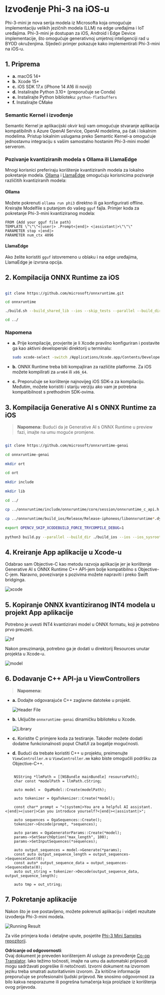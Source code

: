 <!--
CO_OP_TRANSLATOR_METADATA:
{
  "original_hash": "82af197df38d25346a98f1f0e84d1698",
  "translation_date": "2025-07-16T20:25:07+00:00",
  "source_file": "md/01.Introduction/03/iOS_Inference.md",
  "language_code": "hr"
}
-->
# **Izvođenje Phi-3 na iOS-u**

Phi-3-mini je nova serija modela iz Microsofta koja omogućuje implementaciju velikih jezičnih modela (LLM) na edge uređajima i IoT uređajima. Phi-3-mini je dostupan za iOS, Android i Edge Device implementacije, što omogućuje generativnoj umjetnoj inteligenciji rad u BYOD okruženjima. Sljedeći primjer pokazuje kako implementirati Phi-3-mini na iOS-u.

## **1. Priprema**

- **a.** macOS 14+
- **b.** Xcode 15+
- **c.** iOS SDK 17.x (iPhone 14 A16 ili noviji)
- **d.** Instalirajte Python 3.10+ (preporučuje se Conda)
- **e.** Instalirajte Python biblioteku: `python-flatbuffers`
- **f.** Instalirajte CMake

### Semantic Kernel i izvođenje

Semantic Kernel je aplikacijski okvir koji vam omogućuje stvaranje aplikacija kompatibilnih s Azure OpenAI Service, OpenAI modelima, pa čak i lokalnim modelima. Pristup lokalnim uslugama preko Semantic Kernel-a omogućuje jednostavnu integraciju s vašim samostalno hostanim Phi-3-mini model serverom.

### Pozivanje kvantiziranih modela s Ollama ili LlamaEdge

Mnogi korisnici preferiraju korištenje kvantiziranih modela za lokalno pokretanje modela. [Ollama](https://ollama.com) i [LlamaEdge](https://llamaedge.com) omogućuju korisnicima pozivanje različitih kvantiziranih modela:

#### **Ollama**

Možete pokrenuti `ollama run phi3` direktno ili ga konfigurirati offline. Kreirajte Modelfile s putanjom do vašeg `gguf` fajla. Primjer koda za pokretanje Phi-3-mini kvantiziranog modela:

```gguf
FROM {Add your gguf file path}
TEMPLATE \"\"\"<|user|> .Prompt<|end|> <|assistant|>\"\"\"
PARAMETER stop <|end|>
PARAMETER num_ctx 4096
```

#### **LlamaEdge**

Ako želite koristiti `gguf` istovremeno u oblaku i na edge uređajima, LlamaEdge je izvrsna opcija.

## **2. Kompilacija ONNX Runtime za iOS**

```bash

git clone https://github.com/microsoft/onnxruntime.git

cd onnxruntime

./build.sh --build_shared_lib --ios --skip_tests --parallel --build_dir ./build_ios --ios --apple_sysroot iphoneos --osx_arch arm64 --apple_deploy_target 17.5 --cmake_generator Xcode --config Release

cd ../

```

### **Napomena**

- **a.** Prije kompilacije, provjerite je li Xcode pravilno konfiguriran i postavite ga kao aktivni developerski direktorij u terminalu:

    ```bash
    sudo xcode-select -switch /Applications/Xcode.app/Contents/Developer
    ```

- **b.** ONNX Runtime treba biti kompajliran za različite platforme. Za iOS možete kompilirati za `arm64` ili `x86_64`.

- **c.** Preporučuje se korištenje najnovijeg iOS SDK-a za kompilaciju. Međutim, možete koristiti i stariju verziju ako vam je potrebna kompatibilnost s prethodnim SDK-ovima.

## **3. Kompilacija Generative AI s ONNX Runtime za iOS**

> **Napomena:** Budući da je Generative AI s ONNX Runtime u preview fazi, imajte na umu moguće promjene.

```bash

git clone https://github.com/microsoft/onnxruntime-genai
 
cd onnxruntime-genai
 
mkdir ort
 
cd ort
 
mkdir include
 
mkdir lib
 
cd ../
 
cp ../onnxruntime/include/onnxruntime/core/session/onnxruntime_c_api.h ort/include
 
cp ../onnxruntime/build_ios/Release/Release-iphoneos/libonnxruntime*.dylib* ort/lib
 
export OPENCV_SKIP_XCODEBUILD_FORCE_TRYCOMPILE_DEBUG=1
 
python3 build.py --parallel --build_dir ./build_ios --ios --ios_sysroot iphoneos --ios_arch arm64 --ios_deployment_target 17.5 --cmake_generator Xcode --cmake_extra_defines CMAKE_XCODE_ATTRIBUTE_CODE_SIGNING_ALLOWED=NO

```

## **4. Kreiranje App aplikacije u Xcode-u**

Odabrao sam Objective-C kao metodu razvoja aplikacije jer je korištenje Generative AI s ONNX Runtime C++ API-jem bolje kompatibilno s Objective-C-jem. Naravno, povezivanje s pozivima možete napraviti i preko Swift bridginga.

![xcode](../../../../../translated_images/xcode.8147789e6c25e3e289e6aa56c168089a2c277e3cd6af353fae6c2f4a56eba836.hr.png)

## **5. Kopiranje ONNX kvantiziranog INT4 modela u projekt App aplikacije**

Potrebno je uvesti INT4 kvantizirani model u ONNX formatu, koji je potrebno prvo preuzeti.

![hf](../../../../../translated_images/hf.6b8504fd88ee48dd512d76e0665cb76bd68c8e53d0b21b2a9e6f269f5b961173.hr.png)

Nakon preuzimanja, potrebno ga je dodati u direktorij Resources unutar projekta u Xcode-u.

![model](../../../../../translated_images/model.3b879b14e0be877d12282beb83c953a82b62d4bc6b207a78937223f4798d0f4a.hr.png)

## **6. Dodavanje C++ API-ja u ViewControllers**

> **Napomena:**

- **a.** Dodajte odgovarajuće C++ zaglavne datoteke u projekt.

  ![Header File](../../../../../translated_images/head.64cad021ce70a333ff5d59d4a1b4fb0f3dd2ca457413646191a18346067b2cc9.hr.png)

- **b.** Uključite `onnxruntime-genai` dinamičku biblioteku u Xcode.

  ![Library](../../../../../translated_images/lib.a4209b9f21ddf3445ba6ac69797d49e6586d68a57cea9f8bc9fc34ec3ee979ec.hr.png)

- **c.** Koristite C primjere koda za testiranje. Također možete dodati dodatne funkcionalnosti poput ChatUI za bogatije mogućnosti.

- **d.** Budući da trebate koristiti C++ u projektu, preimenujte `ViewController.m` u `ViewController.mm` kako biste omogućili podršku za Objective-C++.

```objc

    NSString *llmPath = [[NSBundle mainBundle] resourcePath];
    char const *modelPath = llmPath.cString;

    auto model =  OgaModel::Create(modelPath);

    auto tokenizer = OgaTokenizer::Create(*model);

    const char* prompt = "<|system|>You are a helpful AI assistant.<|end|><|user|>Can you introduce yourself?<|end|><|assistant|>";

    auto sequences = OgaSequences::Create();
    tokenizer->Encode(prompt, *sequences);

    auto params = OgaGeneratorParams::Create(*model);
    params->SetSearchOption("max_length", 100);
    params->SetInputSequences(*sequences);

    auto output_sequences = model->Generate(*params);
    const auto output_sequence_length = output_sequences->SequenceCount(0);
    const auto* output_sequence_data = output_sequences->SequenceData(0);
    auto out_string = tokenizer->Decode(output_sequence_data, output_sequence_length);
    
    auto tmp = out_string;

```

## **7. Pokretanje aplikacije**

Nakon što je sve postavljeno, možete pokrenuti aplikaciju i vidjeti rezultate izvođenja Phi-3-mini modela.

![Running Result](../../../../../translated_images/result.326a947a6a2b9c5115a3e462b9c1b5412260f847478496c0fc7535b985c3f55a.hr.jpg)

Za više primjera koda i detaljne upute, posjetite [Phi-3 Mini Samples repozitorij](https://github.com/Azure-Samples/Phi-3MiniSamples/tree/main/ios).

**Odricanje od odgovornosti**:  
Ovaj dokument je preveden korištenjem AI usluge za prevođenje [Co-op Translator](https://github.com/Azure/co-op-translator). Iako težimo točnosti, imajte na umu da automatski prijevodi mogu sadržavati pogreške ili netočnosti. Izvorni dokument na izvornom jeziku treba smatrati autoritativnim izvorom. Za kritične informacije preporučuje se profesionalni ljudski prijevod. Ne snosimo odgovornost za bilo kakva nesporazume ili pogrešna tumačenja koja proizlaze iz korištenja ovog prijevoda.